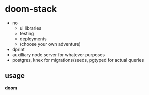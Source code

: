 # doom-stack

- no
  - ui libraries
  - testing
  - deployments
  - (choose your own adventure)
- dprint
- auxilliary node server for whatever purposes
- postgres, knex for migrations/seeds, pgtyped for actual queries

## usage

**doom**
